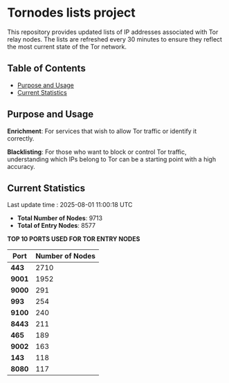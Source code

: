 # Tornodes lists project

This repository provides updated lists of IP addresses associated with Tor relay nodes. The lists are refreshed every 30 minutes to ensure they reflect the most current state of the Tor network.

## Table of Contents

- [Purpose and Usage](#purpose-and-usage)
- [Current Statistics](#current-statistics)


## Purpose and Usage

**Enrichment**: For services that wish to allow Tor traffic or identify it correctly.

**Blacklisting**: For those who want to block or control Tor traffic, understanding which IPs belong to Tor can be a starting point with a high accuracy.

## Current Statistics

Last update time : 2025-08-01 11:00:18 UTC

- **Total Number of Nodes**: 9713
- **Total of Entry Nodes**: 8577

**TOP 10 PORTS USED FOR TOR ENTRY NODES**

| **Port** | **Number of Nodes** |
|------|-----------------|
| **443**   | 2710  |
| **9001**   | 1952  |
| **9000**   | 291  |
| **993**   | 254  |
| **9100**   | 240  |
| **8443**   | 211  |
| **465**   | 189  |
| **9002**   | 163  |
| **143**   | 118  |
| **8080**   | 117  |

